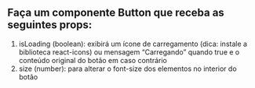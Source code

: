 ## Faça um componente Button que receba as seguintes props:

1. isLoading (boolean): exibirá um ícone de carregamento (dica: instale a biblioteca react-icons) ou mensagem “Carregando” quando true e o conteúdo original do botão em caso contrário
2. size (number): para alterar o font-size dos elementos no interior do botão